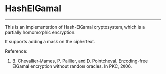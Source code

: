 # HashElGamal

---

This is an implementation of Hash-ElGamal cryptosystem, which is a partially homomorphic encryption.

It supports adding a mask on the ciphertext.

Reference:

1. B. Chevallier-Mames, P. Paillier, and D. Pointcheval. Encoding-free ElGamal encryption without random oracles. In PKC, 2006.

